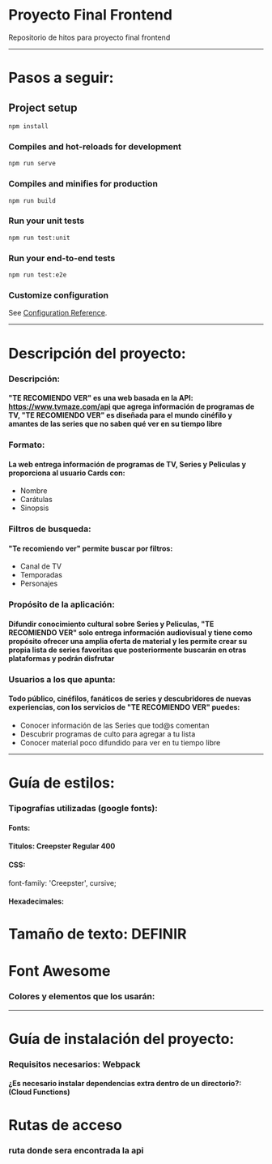 #  Proyecto Final Frontend
Repositorio de hitos para proyecto final frontend
___

# Pasos a seguir:

## Project setup
```
npm install
```

### Compiles and hot-reloads for development
```
npm run serve
```

### Compiles and minifies for production
```
npm run build
```

### Run your unit tests
```
npm run test:unit
```

### Run your end-to-end tests
```
npm run test:e2e
```

### Customize configuration
See [Configuration Reference](https://cli.vuejs.org/config/).
___

# Descripción del proyecto:

### Descripción: 

#### "TE RECOMIENDO VER" es una web basada en la API: https://www.tvmaze.com/api que agrega información de programas de TV, "TE RECOMIENDO VER" es diseñada para el mundo cinéfilo y amantes de las series que no saben qué ver en su tiempo libre

### Formato:

#### La web entrega información de programas de TV, Series y Peliculas y proporciona al usuario Cards con: 

- Nombre 
- Carátulas 
- Sinopsis 

### Filtros de busqueda:
#### "Te recomiendo ver" permite buscar por filtros: 

- Canal de TV
- Temporadas
- Personajes 

### Propósito de la aplicación:
#### Difundir conocimiento cultural sobre Series y Peliculas, "TE RECOMIENDO VER" solo entrega información audiovisual y tiene como propósito ofrecer una amplia oferta de material y les permite crear su propia lista de series favoritas que posteriormente buscarán en otras plataformas y podrán disfrutar

### Usuarios a los que apunta:
#### Todo público, cinéfilos, fanáticos de series y descubridores de nuevas experiencias, con los servicios de "TE RECOMIENDO VER" puedes:

- Conocer información de las Series que tod@s comentan
- Descubrir programas de culto para agregar a tu lista
- Conocer material poco difundido para ver en tu tiempo libre

___

# Guía de estilos:

### Tipografías utilizadas (google fonts):

#### Fonts:

#### Titulos: Creepster Regular 400

<link href="https://fonts.googleapis.com/css2?family=Creepster&display=swap" rel="stylesheet"> 

#### CSS: 

font-family: 'Creepster', cursive;

#### Hexadecimales:


# Tamaño de texto: DEFINIR

# Font Awesome

### Colores y elementos que los usarán:

___

# Guía de instalación del proyecto:

### Requisitos necesarios: Webpack

#### ¿Es necesario instalar dependencias extra dentro de un directorio?: (Cloud Functions)

# Rutas de acceso

### ruta donde sera encontrada la api
